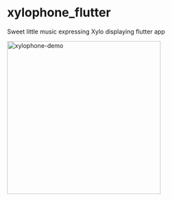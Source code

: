 # xylophone_flutter
Sweet little music expressing Xylo displaying flutter app






<img width="358" alt="xylophone-demo" src="https://user-images.githubusercontent.com/71747442/140854469-aac2667c-6920-40dd-bd15-b3353f3a17e5.png">
